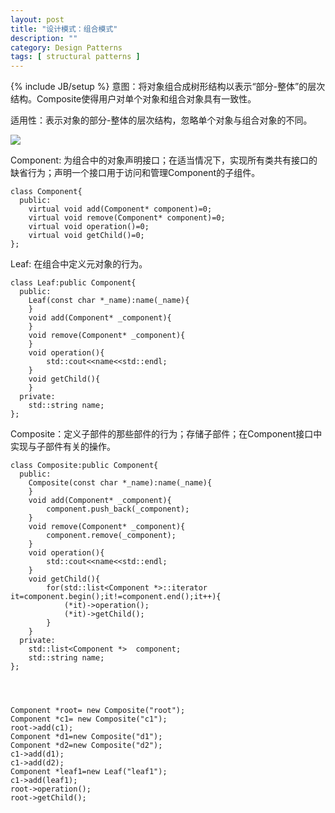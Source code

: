 ```yaml
---
layout: post
title: "设计模式：组合模式"
description: ""
category: Design Patterns
tags: [ structural patterns ]
---
```

{% include JB/setup %}
意图：将对象组合成树形结构以表示“部分-整体”的层次结构。Composite使得用户对单个对象和组合对象具有一致性。

适用性：表示对象的部分-整体的层次结构，忽略单个对象与组合对象的不同。

<!-- more -->

<img  src="{{ site.url }}/assets/images/2014061201.png" />



Component: 为组合中的对象声明接口；在适当情况下，实现所有类共有接口的缺省行为；声明一个接口用于访问和管理Component的子组件。

	class Component{
	  public:
	    virtual void add(Component* component)=0;
	    virtual void remove(Component* component)=0;
	    virtual void operation()=0;
	    virtual void getChild()=0;
	};








Leaf: 在组合中定义元对象的行为。

	class Leaf:public Component{
	  public:
	    Leaf(const char *_name):name(_name){
	    }
	    void add(Component* _component){	
	    }
	    void remove(Component* _component){	
	    }
	    void operation(){
	        std::cout<<name<<std::endl;
	    }
	    void getChild(){	
		}
	  private:
	    std::string name;
	};




Composite：定义子部件的那些部件的行为；存储子部件；在Component接口中实现与子部件有关的操作。

	class Composite:public Component{
	  public:
	    Composite(const char *_name):name(_name){
	    }
	    void add(Component* _component){
	        component.push_back(_component);
	    }
	    void remove(Component* _component){
	        component.remove(_component);
	    }
	    void operation(){
	        std::cout<<name<<std::endl;
	    }
	    void getChild(){
	        for(std::list<Component *>::iterator it=component.begin();it!=component.end();it++){
	            (*it)->operation();
	            (*it)->getChild();
	        }
	    }
	  private:
	    std::list<Component *>  component;
	    std::string name;	
	};
	
	
	
	
	Component *root= new Composite("root");
	Component *c1= new Composite("c1");
	root->add(c1);
	Component *d1=new Composite("d1");
	Component *d2=new Composite("d2");
	c1->add(d1);
	c1->add(d2);
	Component *leaf1=new Leaf("leaf1");
	c1->add(leaf1);
	root->operation();
	root->getChild();